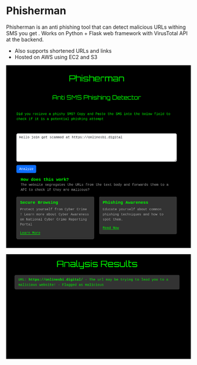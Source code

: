 # Phisherman
Phisherman is an anti phishing tool that can detect malicious URLs withing SMS you get .
Works on Python + Flask web framework with VirusTotal API at the backend.
- Also supports shortened URLs and links
- Hosted on AWS using EC2 and S3

![screenshot](pman1.png)

![screenshot](pman2.png)
